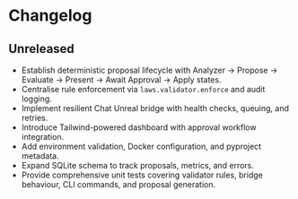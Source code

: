 # Changelog

## Unreleased
- Establish deterministic proposal lifecycle with Analyzer → Propose → Evaluate → Present → Await Approval → Apply states.
- Centralise rule enforcement via `laws.validator.enforce` and audit logging.
- Implement resilient Chat Unreal bridge with health checks, queuing, and retries.
- Introduce Tailwind-powered dashboard with approval workflow integration.
- Add environment validation, Docker configuration, and pyproject metadata.
- Expand SQLite schema to track proposals, metrics, and errors.
- Provide comprehensive unit tests covering validator rules, bridge behaviour, CLI commands, and proposal generation.
